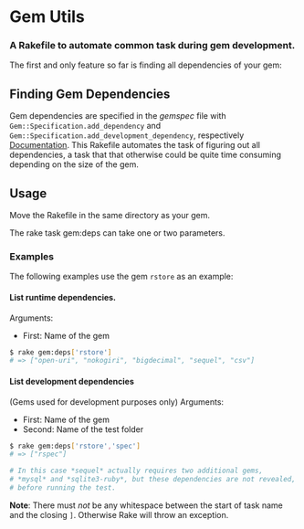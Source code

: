 # Gem Utils

### A Rakefile to automate common task during gem development.

The first and only feature so far is finding all dependencies of your gem:

## Finding Gem Dependencies

Gem dependencies are specified in the *gemspec* file with `Gem::Specification.add_dependency`
and `Gem::Specification.add_development_dependency`, respectively [Documentation](http://docs.rubygems.org/read/chapter/20#dependencies).
This Rakefile automates the task of figuring out all dependencies, a task that
that otherwise could be quite time consuming depending on the size of the gem.

## Usage

Move the Rakefile in the same directory as your gem.

The rake task gem:deps can take one or two parameters.

### Examples

The following examples use the gem `rstore` as an example:

#### List runtime dependencies.
Arguments:
* First: Name of the gem

``` bash
$ rake gem:deps['rstore']
# => ["open-uri", "nokogiri", "bigdecimal", "sequel", "csv"]
```

#### List development dependencies
(Gems used for development purposes only)
Arguments:
* First: Name of the gem
* Second: Name of the test folder

``` bash
$ rake gem:deps['rstore','spec']
# => ["rspec"]

# In this case *sequel* actually requires two additional gems,
# *mysql* and *sqlite3-ruby*, but these dependencies are not revealed,
# before running the test.
```

**Note**: There must *not* be any whitespace between the start of task name and the closing `]`.
          Otherwise Rake will throw an exception.

